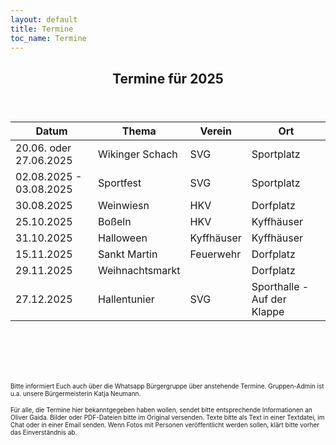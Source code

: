 ```yaml
---
layout: default
title: Termine
toc_name: Termine
---
```


<!-- aktuell wurden keine Termine an den Internetverantwortlichen gemeldet. -->

<!--
    <article class="box post post-excerpt">
        <header class="major">
        <h2>17.11.2024 - Gedenkveranstaltung zum Volkstrauertag um 11:00 Uhr vor dem Denkmal</h2>
        <p><font size="3"></font></p>
        <p></p>
        </header>
    </article>



<a href="#" class="image featured"><img src="images/Aushang-Palmsamstag-2025.jpg" alt="" style="border: 1px solid #555"/></a> 
<hr><br>

<a href="#" class="image featured"><img src="images/osterfeuer.jpg" alt="" style="border: 1px solid #555"/></a> 
<hr><br>

-->

<article class="box post post-excerpt">
    <header class="major">
        <h2>Termine für 2025</h2>
    </header>
</article>

| Datum                   | Thema                     | Verein          | Ort                         |
| ----------------------- | ------------------------- | --------------- | --------------------------- |
| 20.06. oder 27.06.2025  | Wikinger Schach           | SVG             | Sportplatz                  |
| 02.08.2025 - 03.08.2025 | Sportfest                 | SVG             | Sportplatz                  |
| 30.08.2025              | Weinwiesn                 | HKV             | Dorfplatz                   |
| 25.10.2025              | Boßeln                    | HKV             | Kyffhäuser                  |
| 31.10.2025              | Halloween                 | Kyffhäuser      | Kyffhäuser                  |
| 15.11.2025              | Sankt Martin              | Feuerwehr       | Dorfplatz                   |
| 29.11.2025              | Weihnachtsmarkt           |                 | Dorfplatz                   |
| 27.12.2025              | Hallentunier              | SVG             | Sporthalle - Auf der Klappe |


<br><br><br><br>


<font size="1">
Bitte informiert Euch auch über die Whatsapp Bürgergruppe über anstehende Termine. Gruppen-Admin ist u.a. unsere Bürgermeisterin Katja Neumann.

Für alle, die Termine hier bekanntgegeben haben wollen, sendet bitte entsprechende Informationen an Oliver Gaida. Bilder oder PDF-Dateien bitte im Original versenden. Texte bitte als Text in einer Textdatei, im Chat oder in einer Email senden. Wenn Fotos mit Personen veröffentlicht werden sollen, klärt bitte vorher das Einverständnis ab.
</font>

